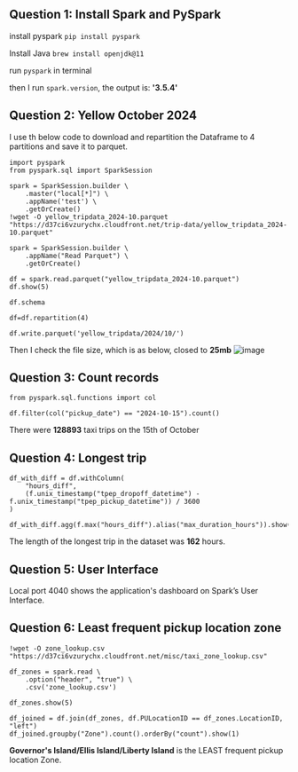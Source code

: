 ## Question 1: Install Spark and PySpark
install pyspark
`pip install pyspark`

Install Java
`brew install openjdk@11`

run `pyspark` in terminal 

then I run `spark.version`, the output is: **'3.5.4'**

## Question 2: Yellow October 2024

I use th below code to download and repartition the Dataframe to 4 partitions and save it to parquet.

```pyspark
import pyspark
from pyspark.sql import SparkSession

spark = SparkSession.builder \
    .master("local[*]") \
    .appName('test') \
    .getOrCreate()
!wget -O yellow_tripdata_2024-10.parquet "https://d37ci6vzurychx.cloudfront.net/trip-data/yellow_tripdata_2024-10.parquet"

spark = SparkSession.builder \
    .appName("Read Parquet") \
    .getOrCreate()

df = spark.read.parquet("yellow_tripdata_2024-10.parquet")
df.show(5)

df.schema

df=df.repartition(4)

df.write.parquet('yellow_tripdata/2024/10/')
```
Then I check the file size, which is as below, closed to **25mb**
![image](https://github.com/user-attachments/assets/95a0d1c1-014e-426f-843c-610f2ff4f0c2)


## Question 3: Count records
```pyspark
from pyspark.sql.functions import col

df.filter(col("pickup_date") == "2024-10-15").count()
```
There were **128893** taxi trips on the 15th of October

## Question 4: Longest trip
```pyspark
df_with_diff = df.withColumn(
    "hours_diff", 
    (f.unix_timestamp("tpep_dropoff_datetime") - f.unix_timestamp("tpep_pickup_datetime")) / 3600
)

df_with_diff.agg(f.max("hours_diff").alias("max_duration_hours")).show()
```
The length of the longest trip in the dataset was **162** hours.

## Question 5: User Interface
Local port 4040 shows the application's dashboard on Spark’s User Interface. 

## Question 6: Least frequent pickup location zone
```pyspark
!wget -O zone_lookup.csv "https://d37ci6vzurychx.cloudfront.net/misc/taxi_zone_lookup.csv"

df_zones = spark.read \
    .option("header", "true") \
    .csv('zone_lookup.csv')

df_zones.show(5)

df_joined = df.join(df_zones, df.PULocationID == df_zones.LocationID, "left")
df_joined.groupby("Zone").count().orderBy("count").show(1)
```
**Governor's Island/Ellis Island/Liberty Island** is the LEAST frequent pickup location Zone.
